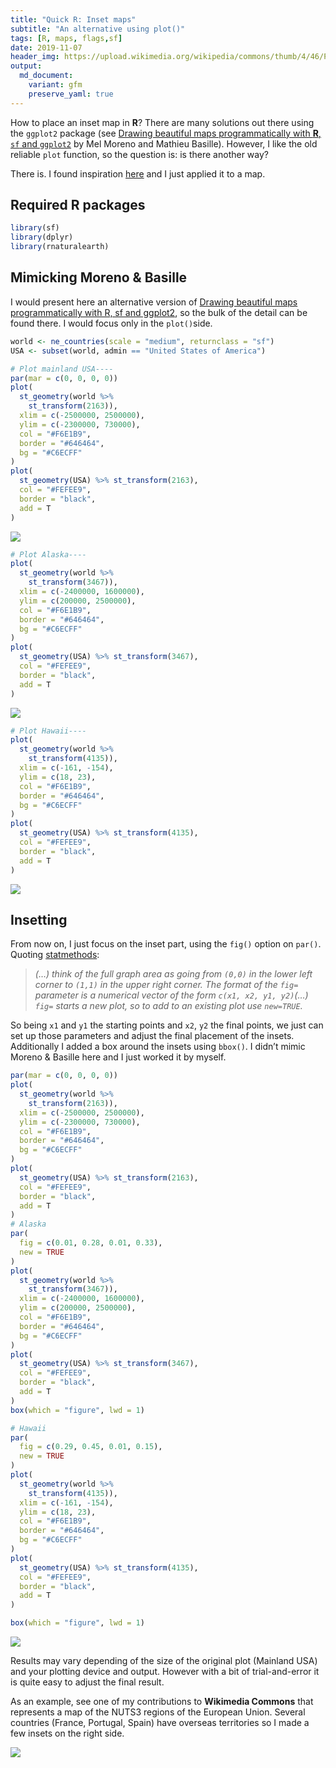```yaml
---
title: "Quick R: Inset maps"
subtitle: "An alternative using plot()"
tags: [R, maps, flags,sf]
date: 2019-11-07
header_img: https://upload.wikimedia.org/wikipedia/commons/thumb/4/46/Population_density_by_NUTS_3_region_%282017%29.svg/1000px-Population_density_by_NUTS_3_region_%282017%29.svg.png
output: 
  md_document:
    variant: gfm
    preserve_yaml: true
---
```


How to place an inset map in **R**? There are many solutions out there
using the `ggplot2` package (see [Drawing beautiful maps
programmatically with **R**, `sf` and
`ggplot2`](https://www.r-spatial.org/r/2018/10/25/ggplot2-sf-3.html) by
Mel Moreno and Mathieu Basille). However, I like the old reliable `plot`
function, so the question is: is there another way?

There is. I found inspiration
[here](https://www.statmethods.net/advgraphs/layout.html) and I just
applied it to a map.

## Required R packages

``` r
library(sf)
library(dplyr)
library(rnaturalearth)
```

## Mimicking Moreno & Basille

I would present here an alternative version of [Drawing beautiful maps
programmatically with R, sf and
ggplot2](https://www.r-spatial.org/r/2018/10/25/ggplot2-sf-3.html), so
the bulk of the detail can be found there. I would focus only in the
`plot()`side.

``` r
world <- ne_countries(scale = "medium", returnclass = "sf")
USA <- subset(world, admin == "United States of America")

# Plot mainland USA----
par(mar = c(0, 0, 0, 0))
plot(
  st_geometry(world %>%
    st_transform(2163)),
  xlim = c(-2500000, 2500000),
  ylim = c(-2300000, 730000),
  col = "#F6E1B9",
  border = "#646464",
  bg = "#C6ECFF"
)
plot(
  st_geometry(USA) %>% st_transform(2163),
  col = "#FEFEE9",
  border = "black",
  add = T
)
```

![](../assets/img/blog/20191108_main-1.png)<!-- -->

``` r
# Plot Alaska----
plot(
  st_geometry(world %>%
    st_transform(3467)),
  xlim = c(-2400000, 1600000),
  ylim = c(200000, 2500000),
  col = "#F6E1B9",
  border = "#646464",
  bg = "#C6ECFF"
)
plot(
  st_geometry(USA) %>% st_transform(3467),
  col = "#FEFEE9",
  border = "black",
  add = T
)
```

![](../assets/img/blog/20191108_Alaska-1.png)<!-- -->

``` r
# Plot Hawaii----
plot(
  st_geometry(world %>%
    st_transform(4135)),
  xlim = c(-161, -154),
  ylim = c(18, 23),
  col = "#F6E1B9",
  border = "#646464",
  bg = "#C6ECFF"
)
plot(
  st_geometry(USA) %>% st_transform(4135),
  col = "#FEFEE9",
  border = "black",
  add = T
)
```

![](../assets/img/blog/20191108_Hawaii-1.png)<!-- -->

## Insetting

From now on, I just focus on the inset part, using the `fig()` option on
`par()`. Quoting
[statmethods](https://www.statmethods.net/advgraphs/layout.html):

> *(…) think of the full graph area as going from `(0,0)` in the lower
> left corner to `(1,1)` in the upper right corner. The format of the
> `fig=` parameter is a numerical vector of the form `c(x1, x2, y1,
> y2)`(…) `fig=` starts a new plot, so to add to an existing plot use
> `new=TRUE`.*

So being `x1` and `y1` the starting points and `x2`, `y2` the final
points, we just can set up those parameters and adjust the final
placement of the insets. Additionally I added a box around the insets
using `bbox()`. I didn’t mimic Moreno & Basille here and I just worked
it by myself.

``` r
par(mar = c(0, 0, 0, 0))
plot(
  st_geometry(world %>%
    st_transform(2163)),
  xlim = c(-2500000, 2500000),
  ylim = c(-2300000, 730000),
  col = "#F6E1B9",
  border = "#646464",
  bg = "#C6ECFF"
)
plot(
  st_geometry(USA) %>% st_transform(2163),
  col = "#FEFEE9",
  border = "black",
  add = T
)
# Alaska
par(
  fig = c(0.01, 0.28, 0.01, 0.33),
  new = TRUE
)
plot(
  st_geometry(world %>%
    st_transform(3467)),
  xlim = c(-2400000, 1600000),
  ylim = c(200000, 2500000),
  col = "#F6E1B9",
  border = "#646464",
  bg = "#C6ECFF"
)
plot(
  st_geometry(USA) %>% st_transform(3467),
  col = "#FEFEE9",
  border = "black",
  add = T
)
box(which = "figure", lwd = 1)

# Hawaii
par(
  fig = c(0.29, 0.45, 0.01, 0.15),
  new = TRUE
)
plot(
  st_geometry(world %>%
    st_transform(4135)),
  xlim = c(-161, -154),
  ylim = c(18, 23),
  col = "#F6E1B9",
  border = "#646464",
  bg = "#C6ECFF"
)
plot(
  st_geometry(USA) %>% st_transform(4135),
  col = "#FEFEE9",
  border = "black",
  add = T
)

box(which = "figure", lwd = 1)
```

![](../assets/img/blog/20191108_inset-1.png)<!-- -->

Results may vary depending of the size of the original plot (Mainland
USA) and your plotting device and output. However with a bit of
trial-and-error it is quite easy to adjust the final result.

As an example, see one of my contributions to **Wikimedia Commons** that
represents a map of the NUTS3 regions of the European Union. Several
countries (France, Portugal, Spain) have overseas territories so I made
a few insets on the right side.

<img src="https://upload.wikimedia.org/wikipedia/commons/thumb/4/46/Population_density_by_NUTS_3_region_%282017%29.svg/1000px-Population_density_by_NUTS_3_region_%282017%29.svg.png">

